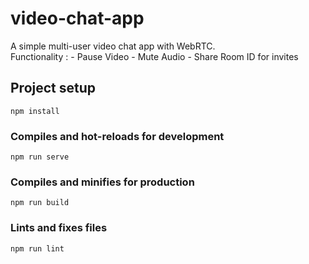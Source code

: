 # video-chat-app

A simple multi-user video chat app with WebRTC.  
    Functionality :
    -	Pause Video 
    -	Mute Audio
    -	Share Room ID for invites 

## Project setup
```
npm install
```

### Compiles and hot-reloads for development
```
npm run serve
```

### Compiles and minifies for production
```
npm run build
```

### Lints and fixes files
```
npm run lint
```
